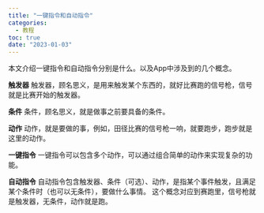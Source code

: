 ```yaml
---
title: "一键指令和自动指令"
categories:
  - 教程
toc: true
date: "2023-01-03"
---
```



本文介绍一键指令和自动指令分别是什么。以及App中涉及到的几个概念。

**触发器**
触发器，顾名思义，是用来触发某个东西的，就好比赛跑的信号枪，信号就是比赛开始的触发器。

**条件**
条件，顾名思义，就是做事之前要具备的条件。

**动作**
动作，就是要做的事，例如，田径比赛的信号枪一响，就要跑步，跑步就是这里的动作。

**一键指令**
一键指令可以包含多个动作，可以通过组合简单的动作来实现复杂的功能。

**自动指令**
自动指令包含触发器、条件（可选）、动作，是指某个事件触发，且满足某个条件时（也可以无条件），要做什么事情。
这个概念对应到赛跑里，信号枪就是触发器，无条件，动作就是跑。

